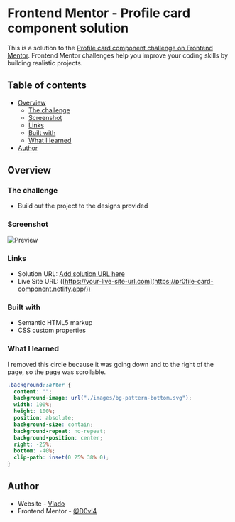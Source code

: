 # Frontend Mentor - Profile card component solution

This is a solution to the [Profile card component challenge on Frontend Mentor](https://www.frontendmentor.io/challenges/profile-card-component-cfArpWshJ). Frontend Mentor challenges help you improve your coding skills by building realistic projects.

## Table of contents

- [Overview](#overview)
  - [The challenge](#the-challenge)
  - [Screenshot](#screenshot)
  - [Links](#links)
  - [Built with](#built-with)
  - [What I learned](#what-i-learned)
- [Author](#author)

## Overview

### The challenge

- Build out the project to the designs provided

### Screenshot

![Preview](https://github.com/D0vl4/Profile-card-component/blob/ade700a6478cdbaedee5bd81245d6733cdf625c0/Design/Screenshot.png)

### Links

- Solution URL: [Add solution URL here](https://your-solution-url.com)
- Live Site URL: ([https://your-live-site-url.com](https://pr0file-card-component.netlify.app/))

### Built with

- Semantic HTML5 markup
- CSS custom properties

### What I learned

I removed this circle because it was going down and to the right of the page, so the page was scrollable.

```css
.background::after {
  content: "";
  background-image: url("./images/bg-pattern-bottom.svg");
  width: 100%;
  height: 100%;
  position: absolute;
  background-size: contain;
  background-repeat: no-repeat;
  background-position: center;
  right: -25%;
  bottom: -40%;
  clip-path: inset(0 25% 38% 0);
}
```

## Author

- Website - [Vlado](https://dovla.me)
- Frontend Mentor - [@D0vl4](https://www.frontendmentor.io/profile/D0vl4)

